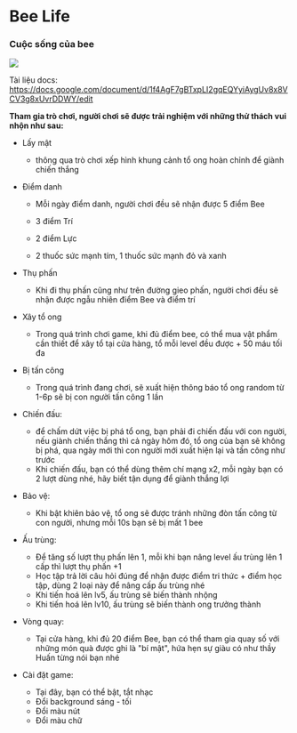 # Bee Life
### Cuộc sống của bee
<img src="https://i.ibb.co/WGf1pjw/Screen-Shot-2024-03-21-at-07-45-17.png">

Tài liệu docs: https://docs.google.com/document/d/1f4AgF7gBTxpLI2gqEQYyiAygUv8x8VCV3g8xUvrDDWY/edit

**Tham gia trò chơi, người chơi sẽ được trải nghiệm với những thử thách vui nhộn như sau:**

- Lấy mật
  
  - thông qua trò chơi xếp hình khung cảnh tổ ong hoàn chỉnh để giành chiến thắng
 
- Điểm danh
  
  - Mỗi ngày điểm danh, người chơi đều sẽ nhận được 5 điểm Bee
  
  - 3 điểm Trí

  - 2 điểm Lực
 
  - 2 thuốc sức mạnh tím, 1 thuốc sức mạnh đỏ và xanh

- Thụ phấn

  - Khi đi thụ phấn cũng như trên đường gieo phấn, người chơi đều sẽ nhận được ngẫu nhiên điểm Bee và điểm trí 

- Xây tổ ong

  - Trong quá trình chơi game, khi đủ điểm bee, có thể mua vật phẩm cần thiết để xây tổ tại cửa hàng, tổ mỗi level đều được + 50 máu tối đa

- Bị tấn công

  - Trong quá trình đang chơi, sẽ xuất hiện thông báo tổ ong random từ 1-6p sẽ bị con người tấn công 1 lần

- Chiến đấu:

  - để chấm dứt việc bị phá tổ ong, bạn phải đi chiến đấu với con người, nếu giành chiến thắng thì cả ngày hôm đó, tổ ong của bạn sẽ không bị phá, qua ngày mới thì con người mới xuất hiện lại và tấn công như trước
  - Khi chiến đấu, bạn có thể dùng thêm chí mạng x2, mỗi ngày bạn có 2 lượt dùng nhé, hãy biết tận dụng để giành thắng lợi

- Bảo vệ:

  - Khi bật khiên bảo vệ, tổ ong sẽ được tránh những đòn tấn công từ con người, nhưng mỗi 10s bạn sẽ bị mất 1 bee

- Ấu trùng:

  - Để tăng số lượt thụ phấn lên 1, mỗi khi bạn nâng level ấu trùng lên 1 cấp thì lượt thụ phấn +1
  - Học tập trả lời câu hỏi đúng để nhận được điểm tri thức + điểm học tập, dùng 2 loại này để nâng cấp ấu trùng nhé
  - Khi tiến hoá lên lv5, ấu trùng sẽ biến thành nhộng
  - Khi tiến hoá lên lv10, ấu trùng sẽ biến thành ong trưởng thành

- Vòng quay:

  - Tại cửa hàng, khi đủ 20 điểm Bee, bạn có thể tham gia quay số với những món quà được ghi là "bí mật", hứa hẹn sự giàu có như thầy Huấn từng nói bạn nhé

- Cài đặt game: 

  - Tại đây, bạn có thể bật, tắt nhạc
  - Đổi background sáng - tối
  - Đổi màu nút
  - Đổi màu chữ
  

